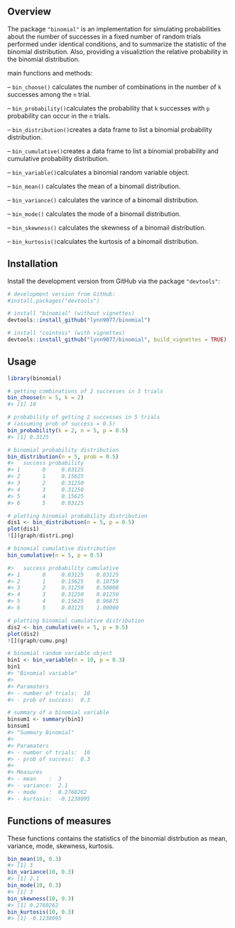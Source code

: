 Overview
--------

The package `"binomial"` is an implementation for simulating probabilities about the number of successes in a fixed number of random trials performed under identical conditions, and to summarize the statistic of the binomial distribution. Also, providing a visualiztion the relative probability in the binomial distribution.

main functions and methods:

– `bin_choose()` calculates the number of
combinations in the number of `k` successes among the `n` trial.

– `bin_probability()`calculates the probability that `k` successes with `p` probability can occur in the `n` trials.

– `bin_distribution()`creates a data frame to list a binomial probability distribution.

– `bin_cumulative()`creates a data frame to list a binomial probability and cumulative probability distribution.

– `bin_variable()`calculates a binomial random variable object.

– `bin_mean()` calculates the mean of a binomail distribution.

– `bin_variance()` calculates the varince of a binomail distribution.

– `bin_mode()` calculates the mode of a binomail distribution.

– `bin_skewness()` calculates the skewness of a binomail distribution.

– `bin_kurtosis()`calculates the kurtosis of a binomail distribution.

Installation
--------

Install the development version from GitHub via the package
`"devtools"`:

``` r
# development version from GitHub:
#install.packages("devtools") 

# install "binomial" (without vignettes)
devtools::install_github("lynn9077/binomial")

# install "cointoss" (with vignettes)
devtools::install_github("lynn9077/binomial", build_vignettes = TRUE)
```

Usage
-----

``` r
library(binomial)

# getting combinations of 2 successes in 5 trials
bin_choose(n = 5, k = 2) 
#> [1] 10

# probability of getting 2 successes in 5 trials
# (assuming prob of success = 0.5) 
bin_probability(k = 2, n = 5, p = 0.5)
#> [1] 0.3125

# binomial probability distribution
bin_distribution(n = 5, prob = 0.5)
#>   success probability
#> 1       0     0.03125
#> 2       1     0.15625
#> 3       2     0.31250
#> 4       3     0.31250
#> 5       4     0.15625
#> 6       5     0.03125

# plotting binomial probability distribution
dis1 <- bin_distribution(n = 5, p = 0.5) 
plot(dis1)
![](graph/distri.png)

# binomial cumulative distribution
bin_cumulative(n = 5, p = 0.5)

#>   success probability cumulative
#> 1       0     0.03125    0.03125
#> 2       1     0.15625    0.18750
#> 3       2     0.31250    0.50000
#> 4       3     0.31250    0.81250
#> 5       4     0.15625    0.96875
#> 6       5     0.03125    1.00000

# plotting binomial cumulative distribution
dis2 <- bin_cumulative(n = 5, p = 0.5) 
plot(dis2)
![](graph/cumu.png)

# binomial random variable object
bin1 <- bin_variable(n = 10, p = 0.3) 
bin1
#> "Binomial variable"
#> 
#> Paramaters
#> - number of trials:  10 
#> - prob of success:  0.3

# summary of a binomial variable
binsum1 <- summary(bin1)
binsum1
#> "Summary Binomial"
#> 
#> Paramaters
#> - number of trials:  10 
#> - prob of success:  0.3 
#> 
#> Measures
#> - mean    :  3 
#> - variance:  2.1 
#> - mode    :  0.2760262 
#> - kurtosis:  -0.1238095
```

Functions of measures
--------
These functions contains the statistics of the binomial distrbution as mean, variance, mode, skewness, kurtosis.

```r
bin_mean(10, 0.3)
#> [1] 3
bin_variance(10, 0.3)
#> [1] 2.1
bin_mode(10, 0.3)
#> [1] 3
bin_skewness(10, 0.3)
#> [1] 0.2760262
bin_kurtosis(10, 0.3)
#> [1] -0.1238095
```

